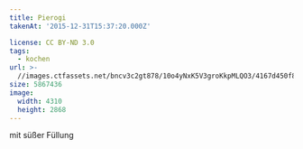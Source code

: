 ```yaml
---
title: Pierogi
takenAt: '2015-12-31T15:37:20.000Z'

license: CC BY-ND 3.0
tags:
  - kochen
url: >-
  //images.ctfassets.net/bncv3c2gt878/10o4yNxK5V3groKkpMLQO3/4167d450f81689571dd92275a1906db4/pierogi_24088015825_o
size: 5867436
image:
  width: 4310
  height: 2868
---
```


mit süßer Füllung
